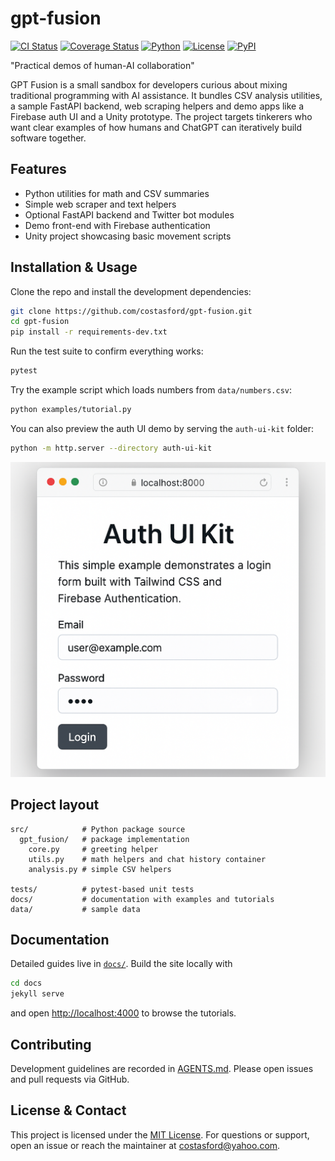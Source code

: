 # gpt-fusion
[![CI Status](https://github.com/costasford/gpt-fusion/actions/workflows/ci.yml/badge.svg)](https://github.com/costasford/gpt-fusion/actions/workflows/ci.yml)
[![Coverage Status](https://img.shields.io/coveralls/github/costasford/gpt-fusion?branch=main)](https://coveralls.io/github/costasford/gpt-fusion?branch=main)
[![Python](https://img.shields.io/badge/python-3.9%2B-blue.svg)](https://www.python.org/)
[![License](https://img.shields.io/github/license/costasford/gpt-fusion)](LICENSE)
[![PyPI](https://img.shields.io/pypi/v/gpt-fusion.svg)](https://pypi.org/project/gpt-fusion/)

"Practical demos of human-AI collaboration"

GPT Fusion is a small sandbox for developers curious about mixing traditional
programming with AI assistance. It bundles CSV analysis utilities, a sample
FastAPI backend, web scraping helpers and demo apps like a Firebase auth UI and
a Unity prototype. The project targets tinkerers who want clear examples of how
humans and ChatGPT can iteratively build software together.

## Features

- Python utilities for math and CSV summaries
- Simple web scraper and text helpers
- Optional FastAPI backend and Twitter bot modules
- Demo front-end with Firebase authentication
- Unity project showcasing basic movement scripts

## Installation & Usage

Clone the repo and install the development dependencies:

```bash
git clone https://github.com/costasford/gpt-fusion.git
cd gpt-fusion
pip install -r requirements-dev.txt
```

Run the test suite to confirm everything works:

```bash
pytest
```

Try the example script which loads numbers from `data/numbers.csv`:

```bash
python examples/tutorial.py
```

You can also preview the auth UI demo by serving the `auth-ui-kit` folder:

```bash
python -m http.server --directory auth-ui-kit
```

![Auth UI screenshot](auth-ui-screenshot.png)

## Project layout

```
src/            # Python package source
  gpt_fusion/   # package implementation
    core.py     # greeting helper
    utils.py    # math helpers and chat history container
    analysis.py # simple CSV helpers

tests/          # pytest-based unit tests
docs/           # documentation with examples and tutorials
data/           # sample data
```

## Documentation

Detailed guides live in [`docs/`](docs). Build the site locally with

```bash
cd docs
jekyll serve
```

and open <http://localhost:4000> to browse the tutorials.

## Contributing

Development guidelines are recorded in [AGENTS.md](AGENTS.md).
Please open issues and pull requests via GitHub.

## License & Contact

This project is licensed under the [MIT License](LICENSE).
For questions or support, open an issue or reach the maintainer at
[costasford@yahoo.com](mailto:costasford@yahoo.com).

